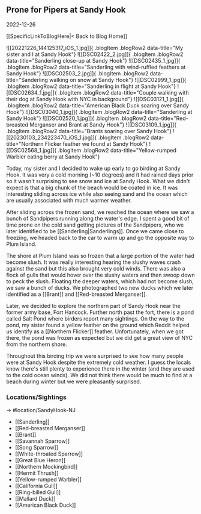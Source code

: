 ## Prone for Pipers at Sandy Hook
2022-12-26

[[SpecificLinkToBlogHere|< Back to Blog Home]]

![[20221226_144125317_iOS_1.jpg]]{ .blogItem .blogRow2 data-title="My sister and I at Sandy Hook"}
![[DSC02422_2.jpg]]{ .blogItem .blogRow2 data-title="Sanderling close-up at Sandy Hook"}
![[DSC02435_1.jpg]]{ .blogItem .blogRow2 data-title="Sanderling with wind-ruffled feathers at Sandy Hook"}
![[DSC02503_2.jpg]]{ .blogItem .blogRow2 data-title="Sanderling walking on snow at Sandy Hook"}
![[DSC02999_1.jpg]]{ .blogItem .blogRow2 data-title="Sanderling in flight at Sandy Hook"}
![[DSC02634_1.jpg]]{ .blogItem .blogRow2 data-title="Couple walking with their dog at Sandy Hook with NYC in background"}
![[DSC03121_1.jpg]]{ .blogItem .blogRow2 data-title="American Black Duck soaring over Sandy Hook"}
![[DSC03040_1.jpg]]{ .blogItem .blogRow2 data-title="Sanderling at Sandy Hook"}
![[DSC02520_1.jpg]]{ .blogItem .blogRow2 data-title="Red-breasted Merganser and Brant at Sandy Hook"}
![[DSC03109_1.jpg]]{ .blogItem .blogRow2 data-title="Brants soaring over Sandy Hook"}
![[20230103_234223470_iOS_1.jpg]]{ .blogItem .blogRow2 data-title="Northern Flicker feather we found at Sandy Hook"}
![[DSC02568_1.jpg]]{ .blogItem .blogRow2 data-title="Yellow-rumped Warbler eating berry at Sandy Hook"}

Today, my sister and I decided to wake up early to go birding at Sandy Hook. It was very a cold morning (~10 degrees) and it had rained days prior so it wasn't surprising to see snow and ice at Sandy Hook. What we didn't expect is that a big chunk of the beach would be coated in ice. It was interesting sliding across ice while also seeing sand and the ocean which are usually associated with much warmer weather.

After sliding across the frozen sand, we reached the ocean where we saw a bunch of Sandpipers running along the water's edge. I spent a good bit of time prone on the cold sand getting pictures of the Sandpipers, who we later identified to be [[Sanderling|Sanderlings]]. Once we came close to freezing, we headed back to the car to warm up and go the opposite way to Plum Island.

The shore at Plum Island was so frozen that a large portion of the water had become slush. It was really interesting hearing the slushy waves crash against the sand but this also brought very cold winds. There was also a flock of gulls that would hover over the slushy waters and then swoop down to peck the slush. Floating the deeper waters, which had not become slush, we saw a bunch of ducks. We photographed two new ducks which we later identified as a [[Brant]] and [[Red-breasted Merganser]].

Later, we decided to explore the northern part of Sandy Hook near the former army base, Fort Hancock. Further north past the fort, there is a pond called Salt Pond where birders report many sightings. On the way to the pond, my sister found a yellow feather on the ground which Reddit helped us identify as a [[Northern Flicker]] feather. Unfortunately, when we got there, the pond was frozen as expected but we did get a great view of NYC from the northern shore.

Throughout this birding trip we were surprised to see how many people were at Sandy Hook despite the extremely cold weather. I guess the locals know there's still plenty to experience there in the winter (and they are used to the cold ocean winds). We did not think there would be much to find at a beach during winter but we were pleasantly surprised.

### Locations/Sightings

-> #location/SandyHook-NJ 

- [[Sanderling]]
- [[Red-breasted Merganser]]
- [[Brant]]
- [[Savannah Sparrow]]
- [[Song Sparrow]]
- [[White-throated Sparrow]]
- [[Great Blue Heron]]
- [[Northern Mockingbird]]
- [[Hermit Thrush]]
- [[Yellow-rumped Warbler]]
- [[California Gull]]
- [[Ring-billed Gull]]
- [[Mallard Duck]]
- [[American Black Duck]]